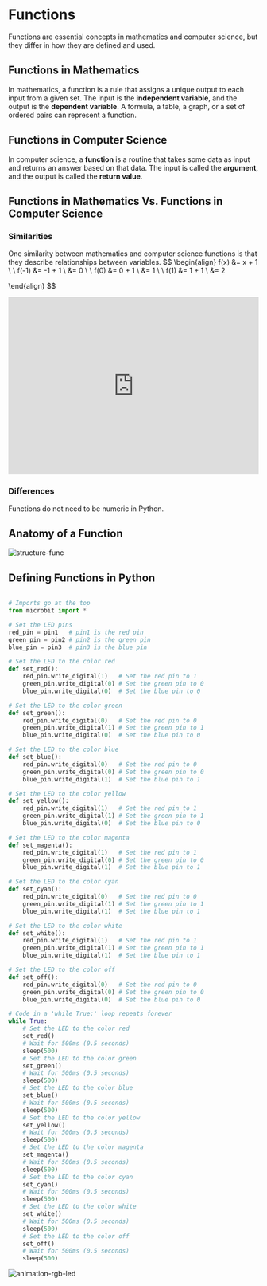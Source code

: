 # Functions

Functions are essential concepts in mathematics and computer science, but they differ in how they are defined and used. 



## Functions in Mathematics

 In mathematics, a function is a rule that assigns a unique output to each input from a given set. The input is the **independent variable**, and the output is the **dependent variable**. A formula, a table, a graph, or a set of ordered pairs can represent a function.

## Functions in Computer Science

 In computer science, a **function** is a routine that takes some data as input and returns an answer based on that data. The input is called the **argument**, and the output is called the **return value**. 

## Functions in Mathematics Vs. Functions in Computer Science

### Similarities

One similarity between mathematics and computer science functions is that they describe relationships between variables. 
$$
\begin{align}
f(x) &= x + 1 \\
\\
f(-1) &= -1 + 1 \\
&= 0 \\
\\
f(0) &= 0 + 1 \\
&= 1 \\
\\
f(1) &= 1 + 1 \\
&= 2 


\end{align}
$$


<iframe src="https://trinket.io/embed/python3/99ff3f8142?runOption=run&start=result" width="100%" height="356" frameborder="0" marginwidth="0" marginheight="0" allowfullscreen></iframe>

### Differences

Functions do not need to be numeric in Python.

## Anatomy of a Function



![structure-func](assets/structure-func.png)



## Defining Functions in Python



```python
```







```python
# Imports go at the top
from microbit import *

# Set the LED pins
red_pin = pin1   # pin1 is the red pin
green_pin = pin2 # pin2 is the green pin
blue_pin = pin3  # pin3 is the blue pin

# Set the LED to the color red
def set_red():
    red_pin.write_digital(1)   # Set the red pin to 1
    green_pin.write_digital(0) # Set the green pin to 0
    blue_pin.write_digital(0)  # Set the blue pin to 0

# Set the LED to the color green
def set_green():
    red_pin.write_digital(0)   # Set the red pin to 0
    green_pin.write_digital(1) # Set the green pin to 1
    blue_pin.write_digital(0)  # Set the blue pin to 0

# Set the LED to the color blue
def set_blue():
    red_pin.write_digital(0)   # Set the red pin to 0
    green_pin.write_digital(0) # Set the green pin to 0
    blue_pin.write_digital(1)  # Set the blue pin to 1

# Set the LED to the color yellow
def set_yellow():
    red_pin.write_digital(1)   # Set the red pin to 1
    green_pin.write_digital(1) # Set the green pin to 1
    blue_pin.write_digital(0)  # Set the blue pin to 0

# Set the LED to the color magenta
def set_magenta():
    red_pin.write_digital(1)   # Set the red pin to 1
    green_pin.write_digital(0) # Set the green pin to 0
    blue_pin.write_digital(1)  # Set the blue pin to 1

# Set the LED to the color cyan
def set_cyan():
    red_pin.write_digital(0)   # Set the red pin to 0
    green_pin.write_digital(1) # Set the green pin to 1
    blue_pin.write_digital(1)  # Set the blue pin to 1

# Set the LED to the color white
def set_white():
    red_pin.write_digital(1)   # Set the red pin to 1
    green_pin.write_digital(1) # Set the green pin to 1
    blue_pin.write_digital(1)  # Set the blue pin to 1

# Set the LED to the color off
def set_off():
    red_pin.write_digital(0)   # Set the red pin to 0
    green_pin.write_digital(0) # Set the green pin to 0
    blue_pin.write_digital(0)  # Set the blue pin to 0

# Code in a 'while True:' loop repeats forever
while True:
    # Set the LED to the color red
    set_red()
    # Wait for 500ms (0.5 seconds)
    sleep(500)
    # Set the LED to the color green
    set_green()
    # Wait for 500ms (0.5 seconds)
    sleep(500)
    # Set the LED to the color blue
    set_blue()
    # Wait for 500ms (0.5 seconds)
    sleep(500)
    # Set the LED to the color yellow
    set_yellow()
    # Wait for 500ms (0.5 seconds)
    sleep(500)
    # Set the LED to the color magenta
    set_magenta()
    # Wait for 500ms (0.5 seconds)
    sleep(500)
    # Set the LED to the color cyan
    set_cyan()
    # Wait for 500ms (0.5 seconds)
    sleep(500)
    # Set the LED to the color white
    set_white()
    # Wait for 500ms (0.5 seconds)
    sleep(500)
    # Set the LED to the color off
    set_off()
    # Wait for 500ms (0.5 seconds)
    sleep(500)
```



![animation-rgb-led](assets/animation-rgb-led.gif)
